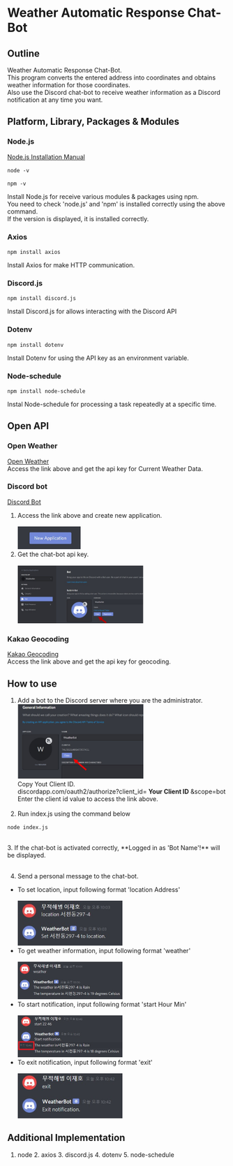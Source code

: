 # Weather Automatic Response Chat-Bot
## Outline
Weather Automatic Response Chat-Bot.<br>
This program converts the entered address into coordinates and obtains weather information for those coordinates.<br>
Also use the Discord chat-bot to receive weather information as a Discord notification at any time you want.<br>
## Platform, Library, Packages & Modules
### Node.js
[Node.js Installation Manual](https://nodejs.org/en/)
```
node -v
```
```
npm -v
```
Install Node.js for receive various modules & packages using npm.<br>
You need to check 'node.js' and 'npm' is installed correctly using the above command.<br>
If the version is displayed, it is installed correctly.<br>

### Axios
```
npm install axios
```
Install Axios for make HTTP communication.
### Discord.js
```
npm install discord.js
```
Install Discord.js for allows interacting with the Discord API 
### Dotenv
```
npm install dotenv
```
Install Dotenv for using the API key as an environment variable.
### Node-schedule
```
npm install node-schedule 
```
Instal Node-schedule for processing a task repeatedly at a specific time.
## Open API
### Open Weather
[Open Weather](https://openweathermap.org/api)<br>
Access the link above and get the api key for Current Weather Data.<br>
### Discord bot
[Discord Bot](https://discordapp.com/developers/applications)<br>
1. Access the link above and create new application.<br><br>
<img src="image/new.jpg" width="30%"><br>
2. Get the chat-bot api key.<br><br>
<img src="image/discordAPI.jpg" width="60%"><br>
### Kakao Geocoding
[Kakao Geocoding](https://developers.kakao.com/product/map)<br>
Access the link above and get the api key for geocoding.<br>

## How to use
1. Add a bot to the Discord server where you are the administrator.<br>
<img src="image/bot-id.jpg" width="60%"><br>
Copy Yout Client ID.<br>
discordapp.com/oauth2/authorize?client_id=
**Your Client ID**
&scope=bot<br>
Enter the client id value to access the link above.<br><br>
2. Run index.js using the command below<br>
```
node index.js
```
<br>
3. If the chat-bot is activated correctly,
**Logged in as 'Bot Name'!**
will be displayed.<br><br>

4. Send a personal message to the chat-bot.<br>
- To set location, input following format 'location Address'<br><br>
<img src="image/location.jpg" width="50%"><br>
- To get weather information, input following format 'weather'<br><br>
<img src="image/weather.jpg" width="50%"><br>
- To start notification, input following format 'start Hour Min'<br><br>
<img src="image/noti.jpg" width="50%"><br>
- To exit notification, input following format 'exit'<br><br>
<img src="image/exit.jpg" width="50%"><br>
## Additional Implementation

1. node 2. axios 3. discord.js 4. dotenv 5. node-schedule
